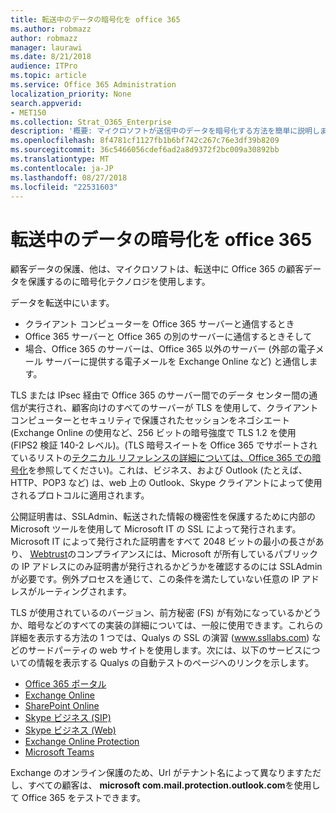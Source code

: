 ```yaml
---
title: 転送中のデータの暗号化を office 365
ms.author: robmazz
author: robmazz
manager: laurawi
ms.date: 8/21/2018
audience: ITPro
ms.topic: article
ms.service: Office 365 Administration
localization_priority: None
search.appverid:
- MET150
ms.collection: Strat_O365_Enterprise
description: '概要: マイクロソフトが送信中のデータを暗号化する方法を簡単に説明します。'
ms.openlocfilehash: 8f4781cf1127fb1b6bf742c267c76e3df39b8209
ms.sourcegitcommit: 36c5466056cdef6ad2a8d9372f2bc009a30892bb
ms.translationtype: MT
ms.contentlocale: ja-JP
ms.lasthandoff: 08/27/2018
ms.locfileid: "22531603"
---
```

# <a name="office-365-encryption-for-data-in-transit"></a>転送中のデータの暗号化を office 365

顧客データの保護、他は、マイクロソフトは、転送中に Office 365 の顧客データを保護するのに暗号化テクノロジを使用します。 

データを転送中にいます。
- クライアント コンピューターを Office 365 サーバーと通信するとき
- Office 365 サーバーと Office 365 の別のサーバーに通信するときそして
- 場合、Office 365 のサーバーは、Office 365 以外のサーバー (外部の電子メール サーバーに提供する電子メールを Exchange Online など) と通信します。

TLS または IPsec 経由で Office 365 のサーバー間でのデータ センター間の通信が実行され、顧客向けのすべてのサーバーが TLS を使用して、クライアント コンピューターとセキュリティで保護されたセッションをネゴシエート (Exchange Online の使用など、256 ビットの暗号強度で TLS 1.2 を使用 (FIPS2 検証 140-2 レベル)。(TLS 暗号スイートを Office 365 でサポートされているリストの[テクニカル リファレンスの詳細については、Office 365 での暗号化](https://support.office.com/article/Technical-reference-details-about-encryption-in-Office-365-862CBE93-4268-4EF9-BA79-277545ECF221)を参照してください)。これは、ビジネス、および Outlook (たとえば、HTTP、POP3 など) は、web 上の Outlook、Skype クライアントによって使用されるプロトコルに適用されます。

公開証明書は、SSLAdmin、転送された情報の機密性を保護するために内部の Microsoft ツールを使用して Microsoft IT の SSL によって発行されます。Microsoft IT によって発行された証明書をすべて 2048 ビットの最小の長さがあり、 [Webtrust](http://www.webtrust.org/homepage-documents/item70372.pdf)のコンプライアンスには、Microsoft が所有しているパブリックの IP アドレスにのみ証明書が発行されるかどうかを確認するのには SSLAdmin が必要です。例外プロセスを通じて、この条件を満たしていない任意の IP アドレスがルーティングされます。

TLS が使用されているのバージョン、前方秘密 (FS) が有効になっているかどうか、暗号などのすべての実装の詳細については、一般に使用できます。これらの詳細を表示する方法の 1 つでは、Qualys の SSL の演習 (www.ssllabs.com) などのサードパーティの web サイトを使用します。次には、以下のサービスについての情報を表示する Qualys の自動テストのページへのリンクを示します。
- [Office 365 ポータル](https://www.ssllabs.com/ssltest/analyze.html?d=portal.office.com&hideResults=on)
- [Exchange Online](https://www.ssllabs.com/ssltest/analyze.html?d=outlook.office365.com&hideResults=on)
- [SharePoint Online](https://www.ssllabs.com/ssltest/analyze.html?d=microsoft-my.sharepoint.com&hideResults=on)
- [Skype ビジネス (SIP)](https://www.ssllabs.com/ssltest/analyze.html?d=sipdir.online.lync.com)
- [Skype ビジネス (Web)](https://www.ssllabs.com/ssltest/analyze.html?d=webdir.online.lync.com&hideResults=on)
- [Exchange Online Protection](https://ssl-tools.net/mailservers/microsoft-com.mail.protection.outlook.com)
- [Microsoft Teams](https://www.ssllabs.com/ssltest/analyze.html?d=teams.microsoft.com&latest)

Exchange のオンライン保護のため、Url がテナント名によって異なりますただし、すべての顧客は、 **microsoft com.mail.protection.outlook.com**を使用して Office 365 をテストできます。
